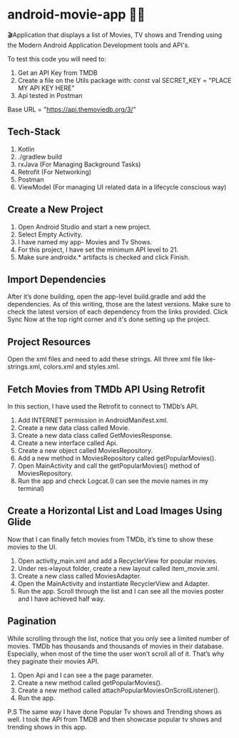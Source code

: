 # android-movie-app :woman_technologist:

🎬Application that displays a list of Movies, TV shows and Trending using the Modern Android Application Development tools and API's.

To test this code you will need to:

1. Get an API Key from TMDB
2. Create a file on the Utils package with: const val SECRET_KEY = "PLACE MY API KEY HERE"
3. Api tested in Postman 

Base URL = "https://api.themoviedb.org/3/"

## Tech-Stack


1. Kotlin
2. ./gradlew build
3. rxJava (For Managing Background Tasks)
4. Retrofit (For Networking)
5. Postman
6. ViewModel (For managing UI related data in a lifecycle conscious way)


## Create a New Project

1. Open Android Studio and start a new project.
2. Select Empty Activity.
3. I have named my app- Movies and Tv Shows.  
4. For this project, I have set the minimum API level to 21.  
5. Make sure androidx.* artifacts is checked and click Finish.

## Import Dependencies

After it’s done building, open the app-level build.gradle and add the dependencies. As of this writing, those are the latest versions. Make sure to check the latest version of each dependency from the links provided.
Click Sync Now at the top right corner and it's done setting up the project.

## Project Resources

Open the xml files and need to add these strings. All three xml file like- strings.xml, colors.xml and styles.xml. 

## Fetch Movies from TMDb API Using Retrofit

In this section, I have used the Retrofit to connect to TMDb’s API. 
1. Add INTERNET permission in AndroidManifest.xml.
2. Create a new data class called Movie.
3. Create a new data class called GetMoviesResponse.
4. Create a new interface called Api.
5. Create a new object called MoviesRepository.
6. Add a new method in MoviesRepository called getPopularMovies().
7. Open MainActivity and call the getPopularMovies() method of MoviesRepository.
8. Run the app and check Logcat.(I can see the movie names in my terminal)

## Create a Horizontal List and Load Images Using Glide

Now that I can finally fetch movies from TMDb, it’s time to show these movies to the UI.

1. Open activity_main.xml and add a RecyclerView for popular movies.
2. Under res->layout folder, create a new layout called item_movie.xml.
3. Create a new class called MoviesAdapter.
4. Open the MainActivity and instantiate RecyclerView and Adapter.
5. Run the app. Scroll through the list and I can see all the movies poster and I have achieved half way. 


## Pagination

While scrolling through the list, notice that you only see a limited number of movies. 
TMDb has thousands and thousands of movies in their database. Especially, when most of the time the user won’t scroll all of it. That’s why they paginate their movies API.

1. Open Api and I can see a the page parameter.    
2. Create a new method called getPopularMovies(). 
3. Create a new method called attachPopularMoviesOnScrollListener().
4. Run the app. 

P.S The same way I have done Popular Tv shows and Trending shows as well. I took the API from TMDB and then showcase popular tv shows and trending shows in this app.